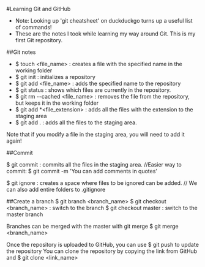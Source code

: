 #Learning Git and GitHub

* Note: Looking up 'git cheatsheet' on duckduckgo turns up a useful list of commands!
* These are the notes I took while learning my way around Git. This is my first Git repository.  

##Git notes
* $ touch <file_name> : creates a file with the specified name in the working folder
* $ git init : initializes a repository
* $ git add <file_name> : adds the specified name to the repository
* $ git status : shows which files are currently in the repository.
* $ git rm --cached <file_name> : removes the file from the repository, but keeps it in the working folder
* $ git add *<file_extension> : adds all the files with the extension to the staging area
* $ git add . : adds all the files to the staging area.

Note that if you modify a file in the staging area, you will need to add it again!

##Commit

$ git commit : commits all the files in the staging area.
//Easier way to commit:
$ git commit -m 'You can add comments in quotes'

$ git ignore : creates a space where files to be ignored can be added.
// We can also add entire folders to .gitignore

##Create a branch
$ git branch <branch_name>
$ git checkout <branch_name> : switch to the branch
	$ git checkout master : switch to the master branch

Branches can be merged with the master with git merge
$ git merge <branch_name>

Once the repository is uploaded to GitHub, you can use $ git push to update the repository
You can clone the repository by copying the link from GitHub and $ git clone <link_name>
